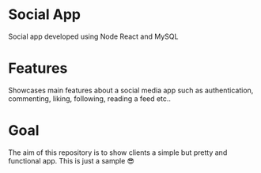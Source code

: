 # Social App
Social app developed using Node React and MySQL

# Features
Showcases main features about a social media app such as authentication, commenting, liking, following, reading a feed etc..

# Goal
The aim of this repository is to show clients a simple but pretty and functional app. This is just a sample 😎
